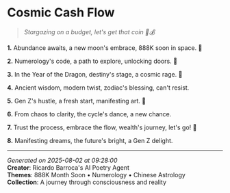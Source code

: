 # Cosmic Cash Flow

> *Stargazing on a budget, let's get that coin 💫💰*

**1.** Abundance awaits, a new moon's embrace, 888K soon in space. 💫


**2.** Numerology's code, a path to explore, unlocking doors. 🔑


**3.** In the Year of the Dragon, destiny's stage, a cosmic rage. 🐉


**4.** Ancient wisdom, modern twist, zodiac's blessing, can't resist.


**5.** Gen Z's hustle, a fresh start, manifesting art. 🎨


**6.** From chaos to clarity, the cycle's dance, a new chance.


**7.** Trust the process, embrace the flow, wealth's journey, let's go! 🌌


**8.** Manifesting dreams, the future's bright, a Gen Z delight.



---

*Generated on 2025-08-02 at 09:28:00*  
**Creator**: Ricardo Barroca's AI Poetry Agent  
**Themes**: 888K Month Soon • Numerology • Chinese Astrology  
**Collection**: A journey through consciousness and reality